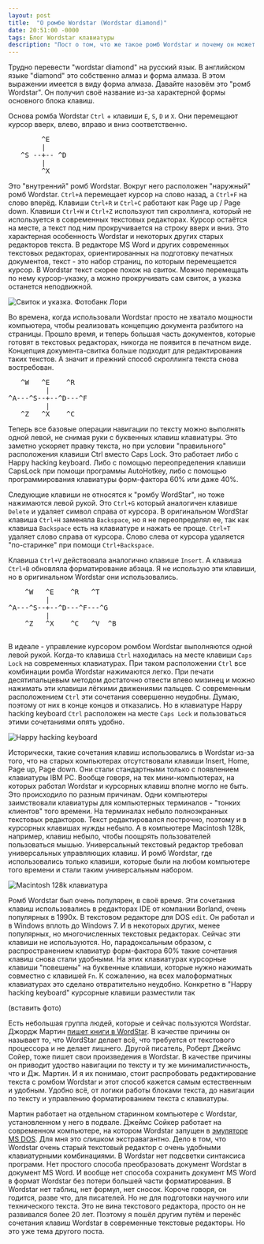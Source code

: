 ```yaml
---
layout: post
title:  "О ромбе Wordstar (Wordstar diamond)"
date: 20:51:00 -0000
tags: Блог Wordstar клавиатуры
description: "Пост о том, что же такое ромб Wordstar и почему он может пригодится современному пользователю."
---
```


Трудно перевести "wordstar diamond" на русский язык. В английском языке "diamond" это собственно алмаз и форма алмаза. В этом выражении имеется в виду форма алмаза. Давайте назовём это "ромб Wordstar". Он получил своё название из-за характерной формы основного блока клавиш.

Основа ромба Wordstar `Ctrl` + клавиши `E`, `S`, `D` и `X`. Они перемещают курсор вверх, влево, вправо и вниз соответственно.

<pre>
        ^E
     	|
   ^S --+-- ^D
		|
    	^X
</pre>


Это "внутренний" ромб Wordstar. Вокруг него расположен "наружный" ромб Wordstar. `Ctrl+A` перемещает курсор на слово назад, а `Ctrl+F` на слово вперёд. Клавиши `Ctrl+R` и `Ctrl+C` работают как Page up / Page down. Клавиши `Ctrl+W` и `Ctrl+Z` используют тип скроллинга, который не используется в современных текстовых редакторах. Курсор остаётся на месте, а текст под ним прокручивается на строку вверх и вниз. Это характерная особенность Wordstar и некоторых других старых редакторов текста. В редакторе MS Word и других современных текстовых редакторах, ориентированных на подготовку печатных документов, текст - это набор страниц, по которым перемещается курсор. В Wordstar текст скорее похож на свиток. Можно перемещать по нему курсор-указку, а можно прокручивать сам свиток, а указка останется неподвижной. 

![Свиток и указка. Фотобанк Лори](https://res.cloudinary.com/dlqc5rp9l/image/upload/v1625564204/blog/keyboard/kbd-scroll_dnpohz.jpg)

Во времена, когда использовали Wordstar просто не хватало мощности компьютера, чтобы реализовать концепцию документа разбитого на страницы. Прошло время, и теперь большая часть документов, которые готовят в текстовых редакторах, никогда не появится в печатном виде. Концепция документа-свитка больше подходит для редактирования таких текстов. А значит и прежний способ скроллинга текста снова востребован.

<pre>
   ^W   ^E	  ^R
         |
^A---^S--+--^D---^F
         | 
   ^Z   ^X	  ^C
</pre>

Теперь все базовые операции навигации по тексту можно выполнять одной левой, не снимая руки с буквенных клавиш клавиатуры. Это заметно ускоряет правку текста, но при условии "правильного" расположения клавиши Ctrl вместо Caps Lock. Это работает либо с Happy hacking keyboard. Либо с помощью переопределения клавиши CapsLock при помощи программы AutoHotkey, либо с помощью программирования клавиатуры форм-фактора 60% или даже 40%.

Следующие клавиши не относятся к "ромбу WordStar", но тоже нажимаются левой рукой. Это `Ctrl+G` который аналогичен клавише `Delete` и удаляет символ справа от курсора. В оригинальном WordStar клавиша `Ctrl+H` заменяла `Backspace`, но я не переопределял ее, так как клавиша `Backspace` есть на клавиатуре и нажать ее проще. `Ctrl+T` удаляет слово справа от курсора. Слово слева от курсора удаляется "по-старинке" при помощи `Ctrl+Backspace`.

Клавиша `Ctrl+V` действовала аналогично клавише `Insert`. А клавиша `Ctrl+B` обновляла форматирование абзаца. Я не использую эти клавиши, но в оригинальном Wordstar они использовались.

 <pre>
    ^W   ^E    ^R   ^T
         |
^A---^S--+--^D---^F---^G
         | 
    ^Z   ^X    ^C   ^V  ^B
 </pre> 


В идеале - управление курсором ромбом Wordstar выполняются одной левой рукой. Когда-то клавиша `Ctrl` находилась на месте клавиши `Caps Lock` на современных клавиатурах. При таком расположении `Ctrl` все комбинации ромба Wordstar нажимаются легко. При печати десятипальцевым методом достаточно отвести влево мизинец и можно нажимать эти клавиши лёгкими движениями пальцев. С современным расположением `Ctrl` эти сочетания совершенно неудобны. Думаю, поэтому от них в конце концов и отказались. Но в клавиатуре Happy hacking keyboard `Ctrl` расположен на месте `Caps Lock` и пользоваться этими сочетаниями опять удобно. 

![Happy hacking keyboard](https://res.cloudinary.com/dlqc5rp9l/image/upload/v1624186776/blog/keyboard/hhkb-60_tmz6hd.jpg)

Исторически, такие сочетания клавиш использовались в Wordstar из-за того, что на старых компьютерах отсутствовали клавиши Insert, Home, Page up, Page down. Они стали стандартными только с появлением клавиатуры IBM PC. Вообще говоря, на тех мини-компьютерах, на которых работал Wordstar и курсорных клавиш вполне могло не быть. Это происходило по разным причинам. Одни компьютеры заимствовали клавиатуры для компьютерных терминалов - "тонких клиентов" того времени. На терминалах небыло полноэкранных текстовых редакторов. Текст редактировался построчно, поэтому и в курсорных клавишах нужды небыло. А в компьютере Macintosh 128k, например, клавиш небыло, чтобы поощрять пользователей пользоваться мышью. Универсальный текстовый редактор требовал универсальных управляющих клавиш. И ромб Wordstar, где использовались только клавиши, которые были на любом компьютере того времени и стали таким универсальным набором.

![Macintosh 128k клавиатура](https://res.cloudinary.com/dlqc5rp9l/image/upload/v1625564566/blog/keyboard/kbd-macintosh-128k_tezqrd.png)

Ромб Wordstar был очень популярен, в своё время. Эти сочетания клавиш использовались в редакторах IDE от компании Borland, очень популярных в 1990х. В текстовом редакторе для DOS `edit`. Он работал и в Windows вплоть до Windows 7. И в некоторых других, менее популярных, но многочисленных текстовых редакторах. Сейчас эти клавиши не используются. Но, парадоксальным образом, с распространением клавиатур форм-фактора 60% такие сочетания клавиш снова стали удобными. На этих клавиатурах курсорные клавиши "повешены" на буквенные клавиши, которые нужно нажимать совместно с клавишей `Fn`. К сожалению, на всех малоформатных клавиатурах это сделано отвратительно неудобно. Конкретно в "Happy hacking keyboard" курсорные клавиши разместили так

(вставить фото)


Есть небольшая группа людей, которые и сейчас пользуются Wordstar. Джордж Мартин [пишет книги в WordStar](https://habr.com/en/post/388859/). В качестве причины он называет то, что WordStar делает всё, что требуется от текстового процессора и не делает лишнего. Другой писатель, Роберт Джеймс Сойер, тоже пишет свои произведения в Wordstar. В качестве причины он приводит удоство навигации по тексту и ту же минималистичность, что и Дж. Мартин. И я их понимаю, стоит распробовать редактирование текста с ромбом Wordstar и этот способ кажется самым естественным и удобным. Удобно всё, от логики работы блоками текста, до навигации по тексту и управлению форматированием текста с клавиатуры.

Мартин работает на отдельном старинном компьютере с Wordstar, установленном у него в подвале. Джеймс Сойкер работает на современном компьютере, на котором Wordstar запущен в [эмуляторе MS DOS](https://sfwriter.com/ws-vdos.htm). Для мня это слишком экстравагантно. Дело в том, что Wordstar очень старый текстовый редактор с очень удобными клавиатурными комбинациями. В Wordstar нет подсветки синтаксиса программ. Нет простого способа преобразовать документ Wordstar в документ MS Word. И вообще нет способа сохранить документ MS Word в формат Wordstar без потери большей части форматирования. В  Wordstar нет таблиц, нет формул, нет сносок. Короче говоря, он годится, разве что, для писателей. Но не для подготовки научного или технического текста. Это не вина текстового редактора, просто он не развивался более 20 лет. Поэтому я пошёл другим путём и перенёс сочетания клавиш Wordstar в современные текстовые редакторы. Но это уже тема другого поста.
